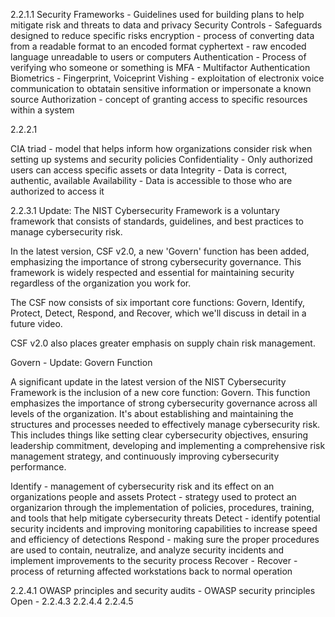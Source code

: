 2.2.1.1
Security Frameworks - Guidelines used for building plans to help mitigate risk and threats to data and privacy
Security Controls - Safeguards designed to reduce specific risks
encryption - process of converting data from a readable format to an encoded format
cyphertext - raw encoded language unreadable to users or computers
Authentication - Process of verifying who someone or something is
MFA - Multifactor Authentication
Biometrics - Fingerprint, Voiceprint
Vishing - exploitation of electronix voice communication to obtatain sensitive information or impersonate a known source
Authorization - concept of granting access to specific resources within a system

2.2.2.1

CIA triad - model that helps inform how organizations consider risk when setting up systems and security policies
Confidentiality - Only authorized users can access specific assets or data
Integrity - Data is correct, authentic, available
Availability - Data is accessible to those who are authorized to access it 

2.2.3.1
Update: The NIST Cybersecurity Framework is a voluntary framework that consists of standards, guidelines, and best practices to manage cybersecurity risk. 

In the latest version, CSF v2.0, a new 'Govern' function has been added, emphasizing the importance of strong cybersecurity governance. This framework is widely respected and essential for maintaining security regardless of the organization you work for.

The CSF now consists of six important core functions: Govern, Identify, Protect, Detect, Respond, and Recover, which we'll discuss in detail in a future video.

CSF v2.0 also places greater emphasis on supply chain risk management.

Govern - 
Update: Govern Function 

A significant update in the latest version of the NIST Cybersecurity Framework is the inclusion of a new core function: Govern. This function emphasizes the importance of strong cybersecurity governance across all levels of the organization. It's about establishing and maintaining the structures and processes needed to effectively manage cybersecurity risk. This includes things like setting clear cybersecurity objectives, ensuring leadership commitment, developing and implementing a comprehensive risk management strategy, and continuously improving cybersecurity performance.

Identify - management of cybersecurity risk and its effect on an organizations people and assets
Protect - strategy used to protect an organizarion through the implementation of policies, procedures, training, and tools that help mitigate cybersecurity threats
Detect - identify potential security incidents and improving monitoring capabilities to increase speed and efficiency of detections
Respond - making sure the proper procedures are used to contain, neutralize, and analyze security incidents and implement improvements to the security process
Recover - Recover - process of returning affected workstations back to normal operation

2.2.4.1 OWASP principles and security audits - OWASP security principles
Open - 
2.2.4.3
2.2.4.4
2.2.4.5

